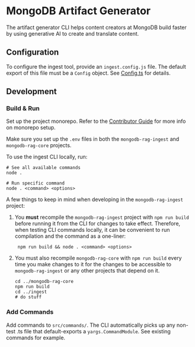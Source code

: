 # MongoDB Artifact Generator

The artifact generator CLI helps content creators at MongoDB build faster
by using generative AI to create and translate content.

## Configuration

To configure the ingest tool, provide an `ingest.config.js` file. The default
export of this file must be a `Config` object. See [Config.ts](./src/Config.ts)
for details.

## Development

### Build & Run

Set up the project monorepo. Refer to the [Contributor Guide](../CONTRIBUTING.md)
for more info on monorepo setup.

Make sure you set up the `.env` files in both the `mongodb-rag-ingest` and `mongodb-rag-core` projects.

To use the ingest CLI locally, run:

```shell
# See all available commands
node .

# Run specific command
node . <command> <options>
```

A few things to keep in mind when developing in the `mongodb-rag-ingest` project:

1. You **must** recompile the `mongodb-rag-ingest` project with `npm run build` before running it
   from the CLI for changes to take effect. Therefore, when testing CLI commands locally,
   it can be convenient to run compilation and the command as a one-liner:

   ```shell
    npm run build && node . <command> <options>
   ```

2. You must also recompile `mongodb-rag-core` with `npm run build` every time you make
   changes to it for the changes to be accessible to `mongodb-rag-ingest` or any other projects that
   depend on it.

   ```shell
   cd ../mongodb-rag-core
   npm run build
   cd ../ingest
   # do stuff
   ```

### Add Commands

Add commands to `src/commands/`. The CLI automatically picks up any non-test .ts
file that default-exports a `yargs.CommandModule`. See existing commands for
example.

